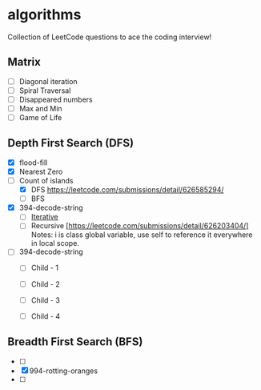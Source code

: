 # algorithms
Collection of LeetCode questions to ace the coding interview!

## Matrix
- [ ] Diagonal iteration
- [ ] Spiral Traversal
- [ ] Disappeared numbers
- [ ] Max and Min
- [ ] Game of Life

## Depth First Search (DFS)
- [x] flood-fill
- [x] Nearest Zero 
- [ ] Count of islands
    - [x] DFS https://leetcode.com/submissions/detail/626585294/
    - [ ] BFS  
- [x] 394-decode-string
    - [ ] [Iterative](https://leetcode.com/submissions/detail/626560301/)
    - [ ] Recursive [https://leetcode.com/submissions/detail/626203404/] Notes: i is class global variable, use self to reference it everywhere in local scope. 

- [ ] 394-decode-string
    - [ ] Child - 1
    - [ ] Child - 2
    - [ ] Child - 3
    - [ ] Child - 4

          
## Breadth First Search (BFS)
- [ ] 
- [x] 994-rotting-oranges
- [ ] 
